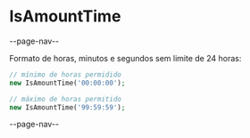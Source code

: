 # IsAmountTime

--page-nav--

Formato de horas, minutos e segundos sem limite de 24 horas:

```php
// mínimo de horas permidido
new IsAmountTime('00:00:00');

// máximo de horas permitido
new IsAmountTime('99:59:59');
```

--page-nav--
